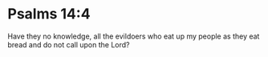 # Psalms 14:4

Have they no knowledge, all the evildoers who eat up my people as they eat bread and do not call upon the Lord?
